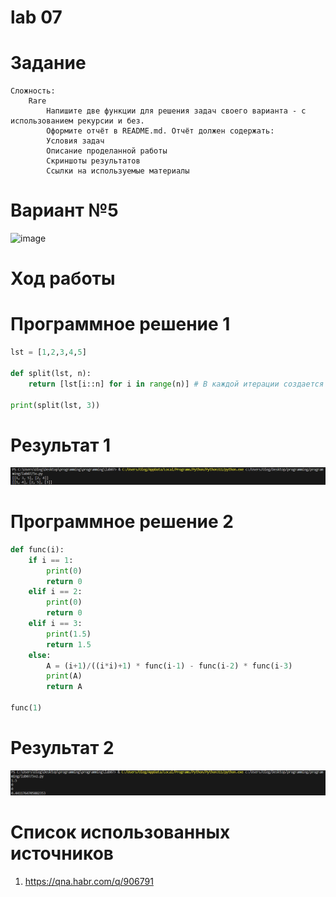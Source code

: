
# lab 07

# Задание
    Сложность:
        Rare
            Напишите две функции для решения задач своего варианта - с использованием рекурсии и без.
            Оформите отчёт в README.md. Отчёт должен содержать:
            Условия задач
            Описание проделанной работы
            Скриншоты результатов
            Ссылки на используемые материалы

# Вариант №5
![image](https://github.com/sosad234/programming/assets/144006168/ac002e69-8fcd-4905-80ba-af6b6594f33e)


# Ход работы
# Программное решение 1
```python
lst = [1,2,3,4,5]

def split(lst, n):
    return [lst[i::n] for i in range(n)] # В каждой итерации создается подсписок, начиная с i-го элемента и берущего каждый n-ный элемент далее.

print(split(lst, 3))
```

# Результат 1

![1702823262288](image/README/1702823262288.png)

# Программное решение 2
```python
def func(i):
    if i == 1:
        print(0)
        return 0
    elif i == 2:
        print(0)
        return 0
    elif i == 3:
        print(1.5)
        return 1.5
    else:
        A = (i+1)/((i*i)+1) * func(i-1) - func(i-2) * func(i-3)
        print(A)
        return A

func(1)
```
# Результат 2 
![1702823286162](image/README/1702823286162.png)


# Список использованных источников
1. https://qna.habr.com/q/906791
